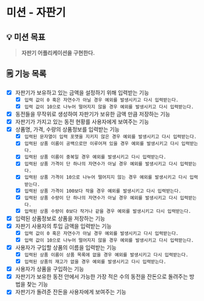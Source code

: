 # 미션 - 자판기

## 💡 미션 목표

> **자판기 어플리케이션을 구현한다.**

## 🗒 기능 목록

- [x] 자판기가 보유하고 있는 금액을 설정하기 위해 입력받는 기능
    - [x] `입력 값이 0 혹은 자연수가 아닐 경우 예외를 발생시키고 다시 입력받는다.`
    - [x] `입력 값이 10으로 나누어 떨어지지 않을 경우 예외를 발생시키고 다시 입력받는다.`
- [x] 동전들을 무작위로 생성하여 자판기가 보유한 금액 만큼 저장하는 기능
- [x] 자판기가 가지고 있는 동전 현황를 사용자에게 보여주는 기능
- [x] 상품명, 가격, 수량의 상품정보를 입력받는 기능
    - [x] `입력된 문자열이 입력 포맷을 지키지 않은 경우 예외를 발생시키고 다시 입력받는다.`
    - [x] `입력된 상품 이름이 공백으로만 이루어져 있을 경우 예외를 발생시키고 다시 입력받는다.`
    - [x] `입력된 상품 이름이 중복일 경우 예외를 발생시키고 다시 입력받는다.`
    - [x] `입력된 상품 가격이 단 하나의 자연수가 아닐 경우 예외를 발생시키고 다시 입력받는다.`
    - [x] `입력된 상품 가격이 10으로 나누어 떨어지지 않는 경우 예외를 발생시키고 다시 입력받는다.`
    - [x] `입력된 상품 가격이 100보다 작을 경우 예외를 발생시키고 다시 입력받는다.`
    - [x] `입력된 상품 수량이 단 하나의 자연수가 아닐 경우 예외를 발생시키고 다시 입력받는다.`
    - [x] `입력된 상품 수량이 0보다 작거나 같을 경우 예외를 발생시키고 다시 입력받는다.`
- [x] 입력된 상품정보로 상품을 저장하는 기능
- [x] 자판기 사용자의 투입 금액을 입력받는 기능
    - [x] `입력 값이 0 혹은 자연수가 아닐 경우 예외를 발생시키고 다시 입력받는다.`
    - [x] `입력 값이 10으로 나누어 떨어지지 않을 경우 예외를 발생시키고 다시 입력받는다.`
- [x] 사용자가 구입할 상품의 이름을 입력받는 기능
    - [x] `입력된 상품 이름이 상품 목록에 없을 경우 예외를 발생시키고 다시 입력받는다.`
    - [x] `입력된 상품의 재고가 없을 경우 예외를 발생시키고 다시 입력받는다.`
- [x] 사용자가 상품을 구입하는 기능
- [x] 자판기가 보유한 동전 안에서 가능한 가장 적은 수의 동전을 잔돈으로 돌려주는 방법을 찾는 기능
- [x] 자판기가 돌려준 잔돈을 사용자에게 보여주는 기능
